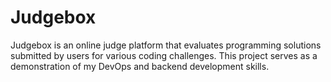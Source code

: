 # Judgebox

Judgebox is an online judge platform that evaluates programming solutions submitted by users for various coding challenges. This project serves as a demonstration of my DevOps and backend development skills.
